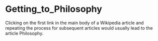 # Getting_to_Philosophy
Clicking on the first link in the main body of a Wikipedia article and repeating the process for subsequent articles would usually lead to the article Philosophy.
